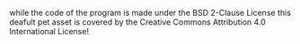 while the code of the program is made under the BSD 2-Clause License this deafult pet asset is covered by the Creative Commons Attribution 4.0 International License!